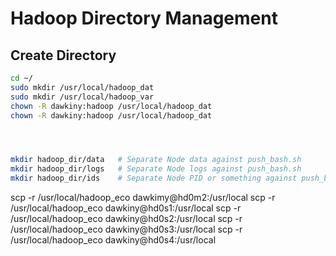 # Hadoop Directory Management

## Create Directory
```sh
cd ~/
sudo mkdir /usr/local/hadoop_dat
sudo mkdir /usr/local/hadoop_var
chown -R dawkiny:hadoop /usr/local/hadoop_dat
chown -R dawkiny:hadoop /usr/local/hadoop_dat




mkdir hadoop_dir/data   # Separate Node data against push_bash.sh
mkdir hadoop_dir/logs   # Separate Node logs against push_bash.sh
mkdir hadoop_dir/ids    # Separate Node PID or something against push_bash.sh
```


scp -r /usr/local/hadoop_eco dawkimy@hd0m2:/usr/local
scp -r /usr/local/hadoop_eco dawkiny@hd0s1:/usr/local
scp -r /usr/local/hadoop_eco dawkiny@hd0s2:/usr/local
scp -r /usr/local/hadoop_eco dawkiny@hd0s3:/usr/local
scp -r /usr/local/hadoop_eco dawkiny@hd0s4:/usr/local

#
